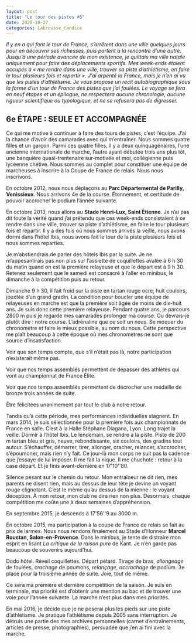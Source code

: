 ```yaml
---
layout: post
title: "Le tour des pistes #6"
date: 2020-10-27
categories: Labrousse_Candice
---
```


*Il y en a qui font le tour de France, s’arrêtent dans une ville quelques jours pour en découvrir ses richesses, puis partent à la rencontre d’une autre. Jusqu’à une période avancée de mon existence, je quittais ma ville natale uniquement pour faire des déplacements sportifs. Mes week-ends étaient occupés à « me rendre dans une ville, trouver sa piste d’athlétisme, en faire le tour plusieurs fois et repartir ». J’ai arpenté la France, mais je n’en ai vu que les pistes d’athlétisme. Je vous propose un récit autobiographique sous la forme d’un tour de France des pistes que j’ai foulées. Le voyage se fera en neuf étapes et un épilogue, ne respectera aucune chronologie, aucune rigueur scientifique ou typologique, et ne se refusera pas de digresser.*

## 6e ÉTAPE  : SEULE ET ACCOMPAGNÉE

Ce qui me motive à continuer à faire des tours de pistes, c’est l’équipe. J’ai la chance d’avoir des camarades avec qui m’entraîner. Nous sommes quatre filles et un garçon. Parmi ces quatre filles, il y a deux quinquagénaires, l’une ancienne internationale de marche, l’autre ayant débutée trois ans plus tôt, une banquière quasi-trentenaire sur-motivée et moi, collégienne puis lycéenne chétive. Nous sommes au complet pour constituer une équipe de marcheuses à inscrire à la Coupe de France de relais. Nous nous inscrivons.

En octobre 2012, nous nous déplaçons au **Parc Départemental de Parilly, Venissieux**. Nous arrivons 4e de la course. Étonnement, et certitude de pouvoir accrocher le podium l’année suivante.

En octobre 2013, nous allons au **Stade Henri-Lux, Saint Étienne**. Je n’ai pas dit toute la vérité quand j’ai prétendu que ces week-ends consistaient à se rendre dans une ville, trouver sa piste d’athlétisme, en faire le tour plusieurs fois et repartir. Il y a des fois où nous sommes arrivés la veille, nous avons dormi dans l’hôtel Ibis, nous avons fait le tour de la piste plusieurs fois et nous sommes reparties.

Je m’abstiendrais de parler des hôtels Ibis par la suite. Je ne m’appesantirais pas non plus sur l’assiette de coquillettes avalée à 6 h 30 du matin quand on est la première relayeuse et que le départ est à 9 h 30. Retenez seulement que le samedi est consacré à l’aller en minibus, le dimanche à la compétition puis au retour.

Dimanche 9 h 30, il fait froid sur la piste en tartan rouge ocre, huit couloirs, jouxtée d’un grand gradin. La condition pour boucler une équipe de relayeuses en marche est que la première soit âgée de moins de dix-huit ans. Je suis donc cette première relayeuse. Pendant quatre ans, je parcours 2800 m puis je regarde mes camarades prolonger ma course. Ou devrais-je plutôt dire : notre course. L’adrénaline que ce soit un nous. Se moquer du chronomètre et faire le mieux possible, au nom du nous. Cette perspective me plaît beaucoup à cette époque où mes chronomètres ne sont que source d’insatisfaction.

Voir que son temps compte, que s’il n’était pas là, notre participation n’existerait même pas.

Voir que nos temps assemblés permettent de dépasser des athlètes qui vont au championnat de France Élite.

Voir que nos temps assemblés permettent de décrocher une médaille de bronze trois années de suite.

Être félicitées unanimement par tout le club à notre retour.

Tandis qu’à cette période, mes performances individuelles stagnent. En mars 2014, je suis sélectionnée pour la première fois aux championnats de France en salle. C’est à la Halle Stéphane Diagana, Lyon. Long trajet la veille. Dormir à l’hôtel Ibis. Le lendemain, se rendre à la piste. Piste de 200 m tartan bleu et gris, neuve, rebondissante, six couloirs, des gradins tout autour. S’échauffer, démarrer, tirer, allonger, cracher, relancer, s’accrocher, s’époumoner, mais rien n’y fait. Ce jour-là mon corps ne suit pas la cadence que j’essaye de lui imposer. Il me fait la nique. Il me chuchote : retour à la case départ. Et je finis avant-dernière en 17'10''80.

Silence pesant sur le chemin du retour. Mon entraîneur ne dit rien, mes parents ne disent rien, mais au dessus de leur tête je devine un voyant rouge clignotant. C’est le même qu’au dessus de la mienne : le voyant déception. À mon retour, mon club ne dira rien non plus. Désormais, chaque compétition me coûte une à deux semaines d’appréhension.

En septembre 2015, je descends à 17'56''9 au 3000 m.

En octobre 2015, ma participation à la coupe de France de relais se fait au prix de larmes. Nous nous rendons finalement au Stade d’Honneur **Marcel Roustan, Salon-en-Provence**. Dans le minibus, je tente de distraire mon esprit en lisant *La critique de la raison pure* de Kant. Je n’en garde pas beaucoup de souvenirs aujourd’hui.

Dodo hôtel. Réveil coquillettes. Départ pétard. Tirage de bras, *allongeage* de foulées, *crachage* de poumons, *relançage*, *accrochage* de podium. 3e place pour la troisième année de suite. Joie, tout de même.

Ce sera ma première et dernière compétition de la saison. Je suis en terminale, ma priorité est d’obtenir une mention au bac et de trouver une voie pour l’année suivante. La marche n’est plus dans mes priorités.

En mai 2016, je décide que je ne poserai plus les pieds sur une piste d’athlétisme. Je pratique l’athlétisme depuis 2005 sans interruption. Je détruis une partie des mes archives personnelles (carnet d’entraînements, articles de presse, photographies), persuadée que j’en ai fini avec la marche.